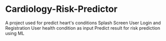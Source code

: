 # Cardiology-Risk-Predictor



A project used for predict heart's conditions
Splash Screen
User Login and Registration
User health condition as input
Predict result for risk prediction using ML
